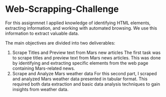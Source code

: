 # Web-Scrapping-Challenge

For this assignmnet I applied knowledge of identifying HTML elements, extracting information, and working with automated browsing. We use this information to extract valuable data. 

The main objectives are divided into two deliverables:
  1. Scrape Titles and Preview text from Mars new articles
      The first task was to scrape titles and preview text from Mars news articles. This was done by identifying and extracting specific elements from the web page containing Mars-related news.
  2. Scrape and Analyze Mars weather data
       For this second part, I scraped and analyzed Mars weather data presented in tabular format. This required both data extraction and basic data analysis techniques to gain insights from weather data. 
